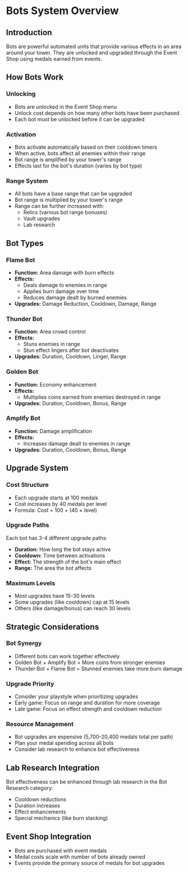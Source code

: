# Bots System Overview

## Introduction
Bots are powerful automated units that provide various effects in an area around your tower. They are unlocked and upgraded through the Event Shop using medals earned from events.

## How Bots Work

### Unlocking
- Bots are unlocked in the Event Shop menu
- Unlock cost depends on how many other bots have been purchased
- Each bot must be unlocked before it can be upgraded

### Activation
- Bots activate automatically based on their cooldown timers
- When active, bots affect all enemies within their range
- Bot range is amplified by your tower's range
- Effects last for the bot's duration (varies by bot type)

### Range System
- All bots have a base range that can be upgraded
- Bot range is multiplied by your tower's range
- Range can be further increased with:
  - Relics (various bot range bonuses)
  - Vault upgrades
  - Lab research

## Bot Types

### Flame Bot
- **Function:** Area damage with burn effects
- **Effects:** 
  - Deals damage to enemies in range
  - Applies burn damage over time
  - Reduces damage dealt by burned enemies
- **Upgrades:** Damage Reduction, Cooldown, Damage, Range

### Thunder Bot
- **Function:** Area crowd control
- **Effects:**
  - Stuns enemies in range
  - Stun effect lingers after bot deactivates
- **Upgrades:** Duration, Cooldown, Linger, Range

### Golden Bot
- **Function:** Economy enhancement
- **Effects:**
  - Multiplies coins earned from enemies destroyed in range
- **Upgrades:** Duration, Cooldown, Bonus, Range

### Amplify Bot
- **Function:** Damage amplification
- **Effects:**
  - Increases damage dealt to enemies in range
- **Upgrades:** Duration, Cooldown, Bonus, Range

## Upgrade System

### Cost Structure
- Each upgrade starts at 100 medals
- Cost increases by 40 medals per level
- Formula: Cost = 100 + (40 × level)

### Upgrade Paths
Each bot has 3-4 different upgrade paths:
- **Duration:** How long the bot stays active
- **Cooldown:** Time between activations
- **Effect:** The strength of the bot's main effect
- **Range:** The area the bot affects

### Maximum Levels
- Most upgrades have 15-30 levels
- Some upgrades (like cooldown) cap at 15 levels
- Others (like damage/bonus) can reach 30 levels

## Strategic Considerations

### Bot Synergy
- Different bots can work together effectively
- Golden Bot + Amplify Bot = More coins from stronger enemies
- Thunder Bot + Flame Bot = Stunned enemies take more burn damage

### Upgrade Priority
- Consider your playstyle when prioritizing upgrades
- Early game: Focus on range and duration for more coverage
- Late game: Focus on effect strength and cooldown reduction

### Resource Management
- Bot upgrades are expensive (5,700-20,400 medals total per path)
- Plan your medal spending across all bots
- Consider lab research to enhance bot effectiveness

## Lab Research Integration
Bot effectiveness can be enhanced through lab research in the Bot Research category:
- Cooldown reductions
- Duration increases
- Effect enhancements
- Special mechanics (like burn stacking)

## Event Shop Integration
- Bots are purchased with event medals
- Medal costs scale with number of bots already owned
- Events provide the primary source of medals for bot upgrades
